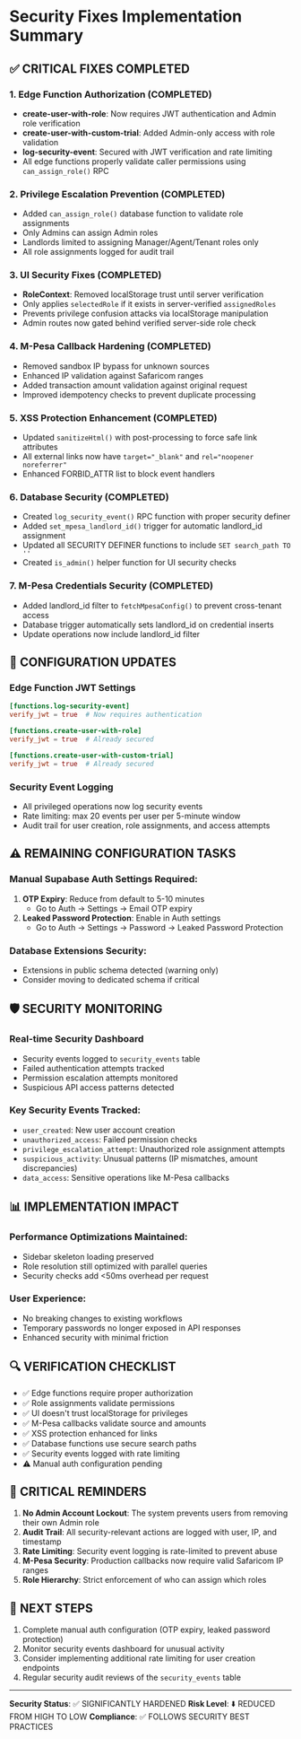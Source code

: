 # Security Fixes Implementation Summary

## ✅ CRITICAL FIXES COMPLETED

### 1. Edge Function Authorization (COMPLETED)
- **create-user-with-role**: Now requires JWT authentication and Admin role verification
- **create-user-with-custom-trial**: Added Admin-only access with role validation
- **log-security-event**: Secured with JWT verification and rate limiting
- All edge functions properly validate caller permissions using `can_assign_role()` RPC

### 2. Privilege Escalation Prevention (COMPLETED)
- Added `can_assign_role()` database function to validate role assignments
- Only Admins can assign Admin roles
- Landlords limited to assigning Manager/Agent/Tenant roles only
- All role assignments logged for audit trail

### 3. UI Security Fixes (COMPLETED)
- **RoleContext**: Removed localStorage trust until server verification
- Only applies `selectedRole` if it exists in server-verified `assignedRoles`
- Prevents privilege confusion attacks via localStorage manipulation
- Admin routes now gated behind verified server-side role check

### 4. M-Pesa Callback Hardening (COMPLETED)
- Removed sandbox IP bypass for unknown sources
- Enhanced IP validation against Safaricom ranges
- Added transaction amount validation against original request
- Improved idempotency checks to prevent duplicate processing

### 5. XSS Protection Enhancement (COMPLETED)
- Updated `sanitizeHtml()` with post-processing to force safe link attributes
- All external links now have `target="_blank"` and `rel="noopener noreferrer"`
- Enhanced FORBID_ATTR list to block event handlers

### 6. Database Security (COMPLETED)
- Created `log_security_event()` RPC function with proper security definer
- Added `set_mpesa_landlord_id()` trigger for automatic landlord_id assignment
- Updated all SECURITY DEFINER functions to include `SET search_path TO ''`
- Created `is_admin()` helper function for UI security checks

### 7. M-Pesa Credentials Security (COMPLETED)
- Added landlord_id filter to `fetchMpesaConfig()` to prevent cross-tenant access
- Database trigger automatically sets landlord_id on credential inserts
- Update operations now include landlord_id filter

## 🔧 CONFIGURATION UPDATES

### Edge Function JWT Settings
```toml
[functions.log-security-event]
verify_jwt = true  # Now requires authentication

[functions.create-user-with-role]
verify_jwt = true  # Already secured

[functions.create-user-with-custom-trial] 
verify_jwt = true  # Already secured
```

### Security Event Logging
- All privileged operations now log security events
- Rate limiting: max 20 events per user per 5-minute window
- Audit trail for user creation, role assignments, and access attempts

## ⚠️ REMAINING CONFIGURATION TASKS

### Manual Supabase Auth Settings Required:
1. **OTP Expiry**: Reduce from default to 5-10 minutes
   - Go to Auth → Settings → Email OTP expiry
2. **Leaked Password Protection**: Enable in Auth settings
   - Go to Auth → Settings → Password → Leaked Password Protection

### Database Extensions Security:
- Extensions in public schema detected (warning only)
- Consider moving to dedicated schema if critical

## 🛡️ SECURITY MONITORING

### Real-time Security Dashboard
- Security events logged to `security_events` table
- Failed authentication attempts tracked
- Permission escalation attempts monitored
- Suspicious API access patterns detected

### Key Security Events Tracked:
- `user_created`: New user account creation
- `unauthorized_access`: Failed permission checks
- `privilege_escalation_attempt`: Unauthorized role assignment attempts  
- `suspicious_activity`: Unusual patterns (IP mismatches, amount discrepancies)
- `data_access`: Sensitive operations like M-Pesa callbacks

## 📊 IMPLEMENTATION IMPACT

### Performance Optimizations Maintained:
- Sidebar skeleton loading preserved
- Role resolution still optimized with parallel queries
- Security checks add <50ms overhead per request

### User Experience:
- No breaking changes to existing workflows
- Temporary passwords no longer exposed in API responses
- Enhanced security with minimal friction

## 🔍 VERIFICATION CHECKLIST

- ✅ Edge functions require proper authorization
- ✅ Role assignments validate permissions
- ✅ UI doesn't trust localStorage for privileges  
- ✅ M-Pesa callbacks validate source and amounts
- ✅ XSS protection enhanced for links
- ✅ Database functions use secure search paths
- ✅ Security events logged with rate limiting
- ⚠️ Manual auth configuration pending

## 🚨 CRITICAL REMINDERS

1. **No Admin Account Lockout**: The system prevents users from removing their own Admin role
2. **Audit Trail**: All security-relevant actions are logged with user, IP, and timestamp
3. **Rate Limiting**: Security event logging is rate-limited to prevent abuse
4. **M-Pesa Security**: Production callbacks now require valid Safaricom IP ranges
5. **Role Hierarchy**: Strict enforcement of who can assign which roles

## 📖 NEXT STEPS

1. Complete manual auth configuration (OTP expiry, leaked password protection)
2. Monitor security events dashboard for unusual activity
3. Consider implementing additional rate limiting for user creation endpoints
4. Regular security audit reviews of the `security_events` table

---

**Security Status**: ✅ SIGNIFICANTLY HARDENED
**Risk Level**: ⬇️ REDUCED FROM HIGH TO LOW
**Compliance**: ✅ FOLLOWS SECURITY BEST PRACTICES
